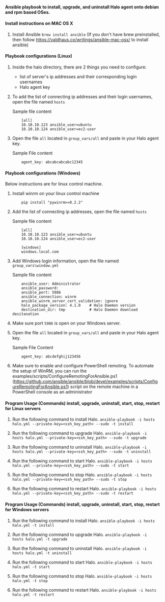 #### Ansible playbook to install, upgrade, and uninstall Halo agent onto debian and rpm based OSes.

#### Install instructions on MAC OS X

1. Install Ansible `brew install ansible` (If you don't have brew preinstalled, then follow https://valdhaus.co/writings/ansible-mac-osx/ to install ansible)

#### Playbook configurations (Linux)

1. Inside the halo directory, there are 2 things you need to configure:
    - list of server's ip addresses and their corresponding login usernames
    - Halo agent key

2. To add the list of connecting ip addresses and their login usernames, open the file named `hosts`


    Sample file content

    ```
        [all]
        10.10.10.123 ansible_user=ubuntu
        10.10.10.124 ansible_user=ec2-user
    ```

3. Open the file `all` located in `group_vars/all` and paste in your Halo agent key.

    Sample File content

    ```
        agent_key: abcabcabcabc12345
    ```

#### Playbook configurations (Windows)

Below instructions are for linux control machine.

1. Install winrm on your linux control machine

    ```
        pip install "pywinrm>=0.2.2"
    ```

2. Add the list of connecting ip addresses, open the file named `hosts`

    Sample file content

    ```
        [all]
        10.10.10.123 ansible_user=ubuntu
        10.10.10.124 ansible_user=ec2-user

        [windows]
        windows.local.com
    ```
3. Add Windows login information, open the file named `group_vars\window.yml`

    Sample file content

    ```
        ansible_user: Administrator
        ansible_password:
        ansible_port: 5986
        ansible_connection: winrm
        ansible_winrm_server_cert_validation: ignore
        halo_package_version: 4.1.0    # Halo Daemon version
        destination_dir: tmp           # Halo Daemon download desitanation
    ```

4. Make sure port `5986` is open on your Windows server.

5. Open the file `all` located in `group_vars/all` and paste in your Halo agent key.

    Sample File Content

    ```
        agent_key: abcdefghij123456
    ```

6. Make sure to enable and configure PowerShell remoting. To automate the setup of WinRM, you can run the examples/scripts/ConfigureRemotingForAnsible.ps1 (https://github.com/ansible/ansible/blob/devel/examples/scripts/ConfigureRemotingForAnsible.ps1) script on the remote machine in a PowerShell console as an administrator

#### Program Usage (Commands) install, upgrade, uninstall, start, stop, restart for Linux servers

1. Run the following command to install Halo.
    `ansible-playbook -i hosts halo.yml --private-key=<ssh_key_path> --sudo -t install`

2. Run the following command to upgrade Halo.
    `ansible-playbook -i hosts halo.yml --private-key=<ssh_key_path> --sudo -t upgrade`

3. Run the following command to uninstall Halo.
    `ansible-playbook -i hosts halo.yml --private-key=<ssh_key_path> --sudo -t uninstall`

4. Run the following command to start Halo.
    `ansible-playbook -i hosts halo.yml --private-key=<ssh_key_path> --sudo -t start`

5. Run the following command to stop Halo.
    `ansible-playbook -i hosts halo.yml --private-key=<ssh_key_path> --sudo -t stop`

6. Run the following command to restart Halo.
    `ansible-playbook -i hosts halo.yml --private-key=<ssh_key_path> --sudo -t restart`

#### Program Usage (Commands) install, upgrade, uninstall, start, stop, restart for Windows servers

1. Run the following command to install Halo.
    `ansible-playbook -i hosts halo.yml -t install`

2. Run the following command to upgrade Halo.
    `ansible-playbook -i hosts halo.yml -t upgrade`

3. Run the following command to uninstall Halo.
    `ansible-playbook -i hosts halo.yml -t uninstall`

4. Run the following command to start Halo.
    `ansible-playbook -i hosts halo.yml -t start`

5. Run the following command to stop Halo.
    `ansible-playbook -i hosts halo.yml -t stop`

6. Run the following command to restart Halo.
    `ansible-playbook -i hosts halo.yml -t restart`

<!---

#CPTAGS:community-supported archive

-->
